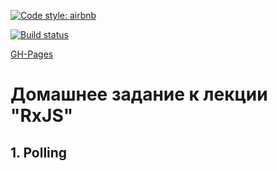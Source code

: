 [![Code style: airbnb](https://img.shields.io/badge/code%20style-airbnb-blue.svg?style=flat-square)](https://github.com/airbnb/javascript)

[![Build status](https://ci.appveyor.com/api/projects/status/dqxcisw3kljxktx2?svg=true)](https://ci.appveyor.com/project/Cazuist/ahj-8-rxjs-polling)

[GH-Pages](https://cazuist.github.io/ahj-8_rxjs_polling)

# Домашнее задание к лекции "RxJS"
## 1. Polling